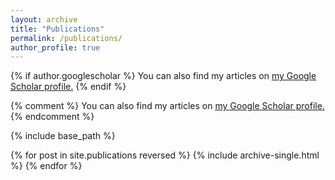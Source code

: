 ```yaml
---
layout: archive
title: "Publications"
permalink: /publications/
author_profile: true
---
```


{% if author.googlescholar %}
  You can also find my articles on <u><a href="{{author.googlescholar}}">my Google Scholar profile</a>.</u>
{% endif %}

{% comment %}
You can also find my articles on <u><a href="https://scholar.google.com/citations?hl=en&user=BRw9kdoAAAAJ">my Google Scholar profile</a>.</u>
{% endcomment %}

{% include base_path %}

{% for post in site.publications reversed %}
  {% include archive-single.html %}
{% endfor %}
